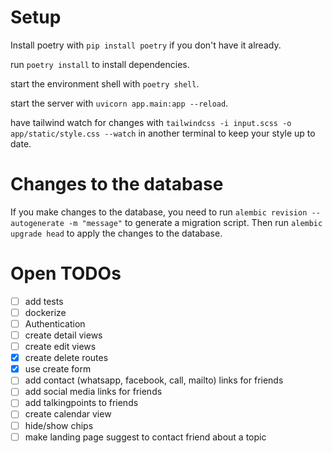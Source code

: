 # Setup

Install poetry with `pip install poetry` if you don't have it already.

run `poetry install` to install dependencies.

start the environment shell with `poetry shell`.

start the server with `uvicorn app.main:app --reload`.

have tailwind watch for changes with `tailwindcss -i input.scss -o app/static/style.css --watch` in another terminal to keep your style up to date.

# Changes to the database

If you make changes to the database, you need to run `alembic revision --autogenerate -m "message"` to generate a migration script. Then run `alembic upgrade head` to apply the changes to the database.

# Open TODOs

- [ ] add tests
- [ ] dockerize
- [ ] Authentication
- [ ] create detail views
- [ ] create edit views
- [X] create delete routes
- [X] use create form
- [ ] add contact (whatsapp, facebook, call, mailto) links for friends
- [ ] add social media links for friends
- [ ] add talkingpoints to friends
- [ ] create calendar view
- [ ] hide/show chips
- [ ] make landing page suggest to contact friend about a topic
